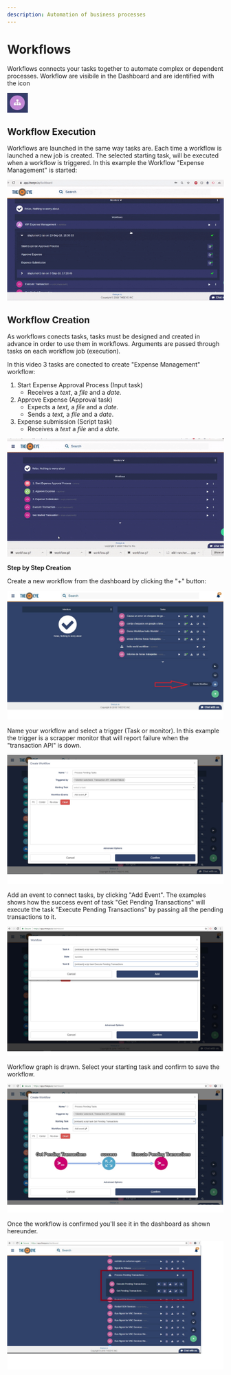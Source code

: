 ```yaml
---
description: Automation of business processes
---
```


# Workflows

Workflows connects your tasks together to automate complex or dependent processes. Workflow are visibile in the Dashboard and are identified with the icon 

![Workflow Icon](../.gitbook/assets/image%20%2812%29.png)

## Workflow Execution

Workflows are launched in the same way tasks are. Each time a workflow is launched a new job is created. The selected starting task, will be executed when a workflow is triggered. In this example the Workflow "Expense Management" is started:

![Workflow &quot;Expense Management&quot; execution](../.gitbook/assets/workflow.gif)

## Workflow Creation

As workflows conects tasks, tasks must be designed and created in advance in order to use them in workflows. Arguments are passed through tasks on each workflow job \(execution\)_._

In this video 3 tasks are conected to create "Expense Management" workflow:  

1. Start Expense Approval Process  \(Input task\)
   * Receives a _text_, a _file_ and a _date._
2. Approve Expense \(Approval task\)
   * Expects a _text,_ a _file_ and a _date._
   * Sends a _text,_ a _file_ and a _date_.
3. Expense submission \(Script task\)
   * Receives a _text_ a _file_ and a _date._

![Workflow &quot;Expense Management&quot; creation](../.gitbook/assets/createworkflow.gif)



**Step by Step Creation**

Create a new workflow from the dashboard by clicking the "+" button:

![](../.gitbook/assets/workflow1.jpg)

Name your workflow and select a trigger \(Task or monitor\). In this example the trigger is a scrapper monitor that will report failure when the "transaction API" is down.

![](../.gitbook/assets/workflow2.jpg)

Add an event to connect tasks, by clicking "Add Event". The examples shows how the success event of task "Get Pending Transactions" will execute the task "Execute Pending Transactions" by passing all the pending transactions to it.

![](../.gitbook/assets/workflow5.jpg)

Workflow graph is drawn. Select your starting task and confirm to save the workflow.

![](../.gitbook/assets/workflow4.jpg)

Once the workflow is confirmed you'll see it in the dashboard as shown hereunder.

![](../.gitbook/assets/workflow6.jpg)

